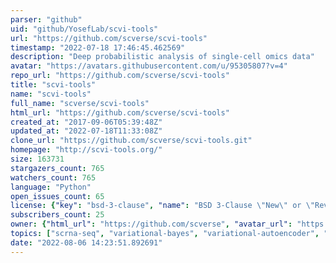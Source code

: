 ```yaml
---
parser: "github"
uid: "github/YosefLab/scvi-tools"
url: "https://github.com/scverse/scvi-tools"
timestamp: "2022-07-18 17:46:45.462569"
description: "Deep probabilistic analysis of single-cell omics data"
avatar: "https://avatars.githubusercontent.com/u/95305807?v=4"
repo_url: "https://github.com/scverse/scvi-tools"
title: "scvi‑tools"
name: "scvi-tools"
full_name: "scverse/scvi-tools"
html_url: "https://github.com/scverse/scvi-tools"
created_at: "2017-09-06T05:39:48Z"
updated_at: "2022-07-18T11:33:08Z"
clone_url: "https://github.com/scverse/scvi-tools.git"
homepage: "http://scvi-tools.org/"
size: 163731
stargazers_count: 765
watchers_count: 765
language: "Python"
open_issues_count: 65
license: {"key": "bsd-3-clause", "name": "BSD 3-Clause \"New\" or \"Revised\" License", "spdx_id": "BSD-3-Clause", "url": "https://api.github.com/licenses/bsd-3-clause", "node_id": "MDc6TGljZW5zZTU="}
subscribers_count: 25
owner: {"html_url": "https://github.com/scverse", "avatar_url": "https://avatars.githubusercontent.com/u/95305807?v=4", "login": "scverse", "type": "Organization"}
topics: ["scrna-seq", "variational-bayes", "variational-autoencoder", "cite-seq", "single-cell-genomics", "single-cell-rna-seq", "deep-generative-model", "human-cell-atlas", "scverse", "deep-learning"]
date: "2022-08-06 14:23:51.892691"
---
```

